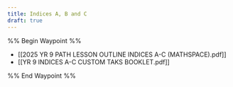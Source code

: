 ```yaml
---
title: Indices A, B and C
draft: true
---
```


%% Begin Waypoint %%

- [[2025 YR 9 PATH LESSON OUTLINE INDICES A-C (MATHSPACE).pdf]]
- [[YR 9 INDICES A-C CUSTOM TAKS BOOKLET.pdf]]

%% End Waypoint %%
